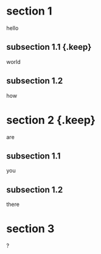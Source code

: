 # section 1

hello

## subsection 1.1 {.keep}

world

## subsection 1.2

how

# section 2 {.keep}

are

## subsection 1.1

you

## subsection 1.2

there

# section 3

?
